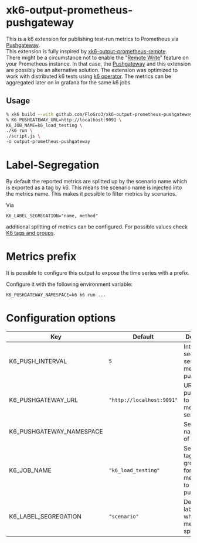 xk6-output-prometheus-pushgateway
===
This is a k6 extension for publishing test-run metrics to Prometheus via [Pushgateway](https://prometheus.io/docs/instrumenting/pushing/).\
This extension is fully inspired by [xk6-output-prometheus-remote](https://github.com/grafana/xk6-output-prometheus-remote).\
There might be a circumstance not to enable the "[Remote Write](https://prometheus.io/docs/practices/remote_write/)" feature on your Prometheus instance. In that case, the [Pushgateway](https://prometheus.io/docs/instrumenting/pushing/) and this extension are possibly be an alternative solution.
The extension was optimized to work with distributed k6 tests using [k6 operator](https://github.com/grafana/k6-operator). The metrics can be aggregated later on in grafana for the same k6 jobs. 


## Usage
```sh
% xk6 build --with github.com/FloGro3/xk6-output-prometheus-pushgateway@latest
% K6_PUSHGATEWAY_URL=http://localhost:9091 \
K6_JOB_NAME=k6_load_testing \
./k6 run \
./script.js \
-o output-prometheus-pushgateway
```

# Label-Segregation

By default the reported metrics are splitted up by the scenario name which is exported as a tag by k6. This means the scenario name is injected into the metrics name. This makes it possible to filter metrics by scenarios. 

Via

```
K6_LABEL_SEGREGATION="name, method"
```

additional splitting of metrics can be configured. For possible values check [K6 tags and groups](https://grafana.com/docs/k6/latest/using-k6/tags-and-groups/).

# Metrics prefix

It is possible to configure this output to expose the time series with a prefix.

Configure it with the following environment variable:

```
K6_PUSHGATEWAY_NAMESPACE=k6 k6 run ...
```

# Configuration options

| Key | Default | Description |
|-----|---------|-------------|
| K6_PUSH_INTERVAL | `5` | Intervall in seconds for sending metrics to pushgateway |
| K6_PUSHGATEWAY_URL | `"http://localhost:9091"` | URL of pushgateway to whitch the metrics are send |
| K6_PUSHGATEWAY_NAMESPACE |  | Setting namespace of the metric |
| K6_JOB_NAME | `"k6_load_testing"` | Sets a job tag as a grouping key for the metrcis send to pusgateway |
| K6_LABEL_SEGREGATION | `"scenario"` | Defines labes by which the metrics are split up |
